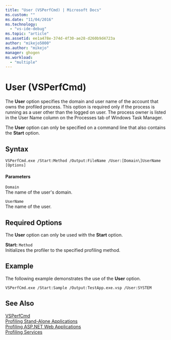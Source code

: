 ```yaml
---
title: "User (VSPerfCmd) | Microsoft Docs"
ms.custom: ""
ms.date: "11/04/2016"
ms.technology: 
  - "vs-ide-debug"
ms.topic: "article"
ms.assetid: ee1a478e-374d-4f30-ae28-d260b9d4723a
author: "mikejo5000"
ms.author: "mikejo"
manager: ghogen
ms.workload: 
  - "multiple"
---
```

# User (VSPerfCmd)
The **User** option specifies the domain and user name of the account that owns the profiled process. This option is required only if the process is running as a user other than the logged on user. The process owner is listed in the User Name column on the Processes tab of Windows Task Manager.  
  
 The **User** option can only be specified on a command line that also contains the **Start** option.  
  
## Syntax  
  
```  
VSPerfCmd.exe /Start:Method /Output:FileName /User:[Domain\]UserName [Options]  
```  
  
#### Parameters  
 `Domain`  
 The name of the user's domain.  
  
 `UserName`  
 The name of the user.  
  
## Required Options  
 The **User** option can only be used with the **Start** option.  
  
 **Start:** `Method`  
 Initializes the profiler to the specified profiling method.  
  
## Example  
 The following example demonstrates the use of the **User** option.  
  
```  
VSPerfCmd.exe /Start:Sample /Output:TestApp.exe.vsp /User:SYSTEM  
```  
  
## See Also  
 [VSPerfCmd](../profiling/vsperfcmd.md)   
 [Profiling Stand-Alone Applications](../profiling/command-line-profiling-of-stand-alone-applications.md)   
 [Profiling ASP.NET Web Applications](../profiling/command-line-profiling-of-aspnet-web-applications.md)   
 [Profiling Services](../profiling/command-line-profiling-of-services.md)